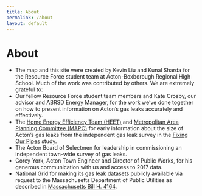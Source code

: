 ```yaml
---
title: About
permalink: /about
layout: default
---
```


# About

* The map and this site were created by Kevin Liu and Kunal Sharda for the Resource Force student team at Acton-Boxborough Regional High School. Much of the work was contributed by others. We are extremely grateful to:
* Our fellow Resource Force student team members and Kate Crosby, our advisor and ABRSD Energy Manager, for the work we’ve done together on how to present information on Acton’s gas leaks accurately and effectively.
* The [Home Energy Efficiency Team (HEET)][] and [Metropolitan Area Planning Committee (MAPC)][] for early information about the size of Acton’s gas leaks from the independent gas leak survey in the [Fixing Our Pipes][] study.
* The Acton Board of Selectmen for leadership in commissioning an independent town-wide survey of gas leaks.
* Corey York, Acton Town Engineer and Director of Public Works, for his generous communication with us and access to 2017 data.
* National Grid for making its gas leak datasets publicly available via request to the Massachusetts Department of Public Utilities as described in [Massachusetts Bill H. 4164][].

[home energy efficiency team (heet)]: https://www.heetma.org/squeaky-leak/natural-gas-leaks-maps/
[metropolitan area planning committee (mapc)]: https://www.mapc.org/
[fixing our pipes]: https://fixourpipes.org
[massachusetts bill h. 4164]: https://malegislature.gov/Bills/188/House/H4164
